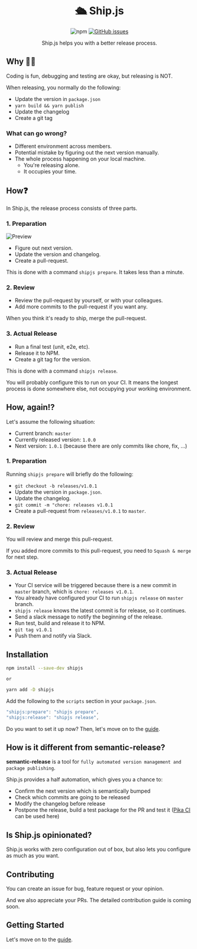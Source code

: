 <h1 align="center">🛳 Ship.js</h1>

<p align="center">
  <img alt="npm" src="https://img.shields.io/npm/v/shipjs">

  <a href="https://github.com/algolia/shipjs/issues">
    <img alt="GitHub issues" src="https://img.shields.io/github/issues/algolia/shipjs">
  </a>
</p>

<p align="center">
  Ship.js helps you with a better release process.
</p>

## Why 🤷🏻‍

Coding is fun, debugging and testing are okay, but releasing is NOT.

When releasing, you normally do the following:

- Update the version in `package.json`
- `yarn build && yarn publish`
- Update the changelog
- Create a git tag

### What can go wrong?

- Different environment across members.
- Potential mistake by figuring out the next version manually.
- The whole process happening on your local machine.
  - You're releasing alone.
  - It occupies your time.

## How❓

In Ship.js, the release process consists of three parts.

### 1. Preparation

![Preview](preview.gif)

- Figure out next version.
- Update the version and changelog.
- Create a pull-request.

This is done with a command `shipjs prepare`. It takes less than a minute.

### 2. Review

- Review the pull-request by yourself, or with your colleagues.
- Add more commits to the pull-request if you want any.

When you think it's ready to ship, merge the pull-request.

### 3. Actual Release

- Run a final test (unit, e2e, etc).
- Release it to NPM.
- Create a git tag for the version.

This is done with a command `shipjs release`.

You will probably configure this to run on your CI. It means the longest process is done somewhere else, not occupying your working environment.

## How, again⁉️

Let's assume the following situation:

- Current branch: `master`
- Currently released version: `1.0.0`
- Next version: `1.0.1` (because there are only commits like chore, fix, ...)

### 1. Preparation

Running `shipjs prepare` will briefly do the following:

- `git checkout -b releases/v1.0.1`
- Update the version in `package.json`.
- Update the changelog.
- `git commit -m "chore: releases v1.0.1`
- Create a pull-request from `releases/v1.0.1` to `master`.

### 2. Review

You will review and merge this pull-request.

If you added more commits to this pull-request, you need to `Squash & merge` for next step.

### 3. Actual Release

- Your CI service will be triggered because there is a new commit in `master` branch, which is `chore: releases v1.0.1`.
- You already have configured your CI to run `shipjs release` on `master` branch.
- `shipjs release` knows the latest commit is for release, so it continues.
- Send a slack message to notify the beginning of the release.
- Run test, build and release it to NPM.
- `git tag v1.0.1`
- Push them and notify via Slack.

## Installation

```bash
npm install --save-dev shipjs

or

yarn add -D shipjs
```

Add the following to the `scripts` section in your `package.json`.

```js
"shipjs:prepare": "shipjs prepare",
"shipjs:release": "shipjs release",
```

Do you want to set it up now? Then, let's move on to the [guide](./GUIDE.md).

## How is it different from semantic-release?

**semantic-release** is a tool for `fully automated version management and package publishing`.

Ship.js provides a half automation, which gives you a chance to:

- Confirm the next version which is semantically bumped
- Check which commits are going to be released
- Modify the changelog before release
- Postpone the release, build a test package for the PR and test it ([Pika CI](https://github.com/apps/pika-ci) can be used here)

## Is Ship.js opinionated?

Ship.js works with zero configuration out of box, but also lets you configure as much as you want.

## Contributing

You can create an issue for bug, feature request or your opinion.

And we also appreciate your PRs. The detailed contribution guide is coming soon.

## Getting Started

Let's move on to the [guide](./GUIDE.md).
